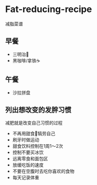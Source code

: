 # Fat-reducing-recipe
减脂菜谱

## 早餐

- 三明治🥪
- 黑咖啡/拿铁☕️

## 午餐

- 沙拉拼盘

## 列出想改变的发胖习惯

减肥就是改变自己习惯的过程

- 不再用甜食🍰犒劳自己
- 刷牙时做运动
- 甜食饮料控制在1周1～2次
- 控制不要买冰饮
- 远离零食和面包区
- 放缓吃饭的速度
- 不要在空腹时去吃你喜欢的食物
- 每天记录体重
